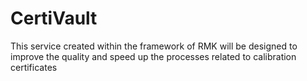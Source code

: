 # CertiVault
This service created within the framework of RMK will be designed to improve the quality and speed up the processes related to calibration certificates
